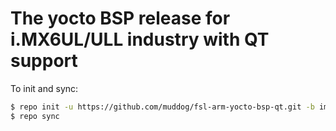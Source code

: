 
# The yocto BSP release for i.MX6UL/ULL industry with QT support

To init and sync:

``` bash
$ repo init -u https://github.com/muddog/fsl-arm-yocto-bsp-qt.git -b imx-4.1-krogo
$ repo sync
```
